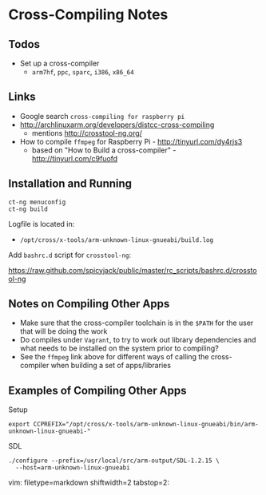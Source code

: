 # Cross-Compiling Notes #

## Todos ##
- Set up a cross-compiler
  - `arm7hf`, `ppc`, `sparc`, `i386`, `x86_64`

## Links ##
- Google search `cross-compiling for raspberry pi`
- http://archlinuxarm.org/developers/distcc-cross-compiling
  - mentions http://crosstool-ng.org/
- How to compile `ffmpeg` for Raspberry Pi - http://tinyurl.com/dy4rjs3
  - based on "How to Build a cross-compiler" - http://tinyurl.com/c9fuofd

## Installation and Running ##

    ct-ng menuconfig
    ct-ng build

Logfile is located in:
- `/opt/cross/x-tools/arm-unknown-linux-gnueabi/build.log`

Add `bashrc.d` script for `crosstool-ng`:

https://raw.github.com/spicyjack/public/master/rc_scripts/bashrc.d/crosstool-ng

## Notes on Compiling Other Apps ##
- Make sure that the cross-compiler toolchain is in the `$PATH` for the user
  that will be doing the work
- Do compiles under `Vagrant`, to try to work out library dependencies and
  what needs to be installed on the system prior to compiling?
- See the `ffmpeg` link above for different ways of calling the cross-compiler
  when building a ѕet of apps/libraries

## Examples of Compiling Other Apps ##
Setup

    export CCPREFIX="/opt/cross/x-tools/arm-unknown-linux-gnueabi/bin/arm-unknown-linux-gnueabi-"

SDL

    ./configure --prefix=/usr/local/src/arm-output/SDL-1.2.15 \
      --host=arm-unknown-linux-gnueabi


vim: filetype=markdown shiftwidth=2 tabstop=2:
